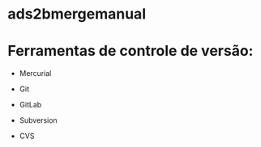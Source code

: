 # ads2bmergemanual
# Ferramentas de controle de versão:

* Mercurial


* Git

* GitLab


* Subversion

* CVS
